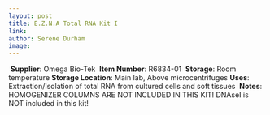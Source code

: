 ```yaml
---
layout: post 
title: E.Z.N.A Total RNA Kit I
link: 
author: Serene Durham
image: 
---
```

​
**Supplier**: Omega Bio-Tek
​
**Item Number**: R6834-01
​
**Storage**: Room temperature
​
**Storage Location**: Main lab, Above microcentrifuges
​
**Uses**: Extraction/Isolation of total RNA from cultured cells and soft tissues
​
**Notes**: HOMOGENIZER COLUMNS ARE NOT INCLUDED IN THIS KIT! DNAseI is NOT included in this kit! 